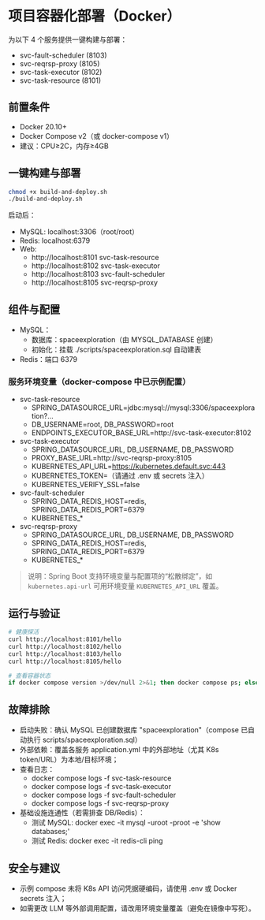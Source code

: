 # 项目容器化部署（Docker）

为以下 4 个服务提供一键构建与部署：
- svc-fault-scheduler (8103)
- svc-reqrsp-proxy  (8105)
- svc-task-executor (8102)
- svc-task-resource (8101)

## 前置条件
- Docker 20.10+
- Docker Compose v2（或 docker-compose v1）
- 建议：CPU≥2C，内存≥4GB

## 一键构建与部署
```bash
chmod +x build-and-deploy.sh
./build-and-deploy.sh
```
启动后：
- MySQL: localhost:3306（root/root）
- Redis: localhost:6379
- Web:
  - http://localhost:8101  svc-task-resource
  - http://localhost:8102  svc-task-executor
  - http://localhost:8103  svc-fault-scheduler
  - http://localhost:8105  svc-reqrsp-proxy

## 组件与配置
- MySQL：
  - 数据库：spaceexploration（由 MYSQL_DATABASE 创建）
  - 初始化：挂载 ./scripts/spaceexploration.sql 自动建表
- Redis：端口 6379

### 服务环境变量（docker-compose 中已示例配置）
- svc-task-resource
  - SPRING_DATASOURCE_URL=jdbc:mysql://mysql:3306/spaceexploration?...
  - DB_USERNAME=root, DB_PASSWORD=root
  - ENDPOINTS_EXECUTOR_BASE_URL=http://svc-task-executor:8102
- svc-task-executor
  - SPRING_DATASOURCE_URL, DB_USERNAME, DB_PASSWORD
  - PROXY_BASE_URL=http://svc-reqrsp-proxy:8105
  - KUBERNETES_API_URL=https://kubernetes.default.svc:443
  - KUBERNETES_TOKEN=（请通过 .env 或 secrets 注入）
  - KUBERNETES_VERIFY_SSL=false
- svc-fault-scheduler
  - SPRING_DATA_REDIS_HOST=redis, SPRING_DATA_REDIS_PORT=6379
  - KUBERNETES_*
- svc-reqrsp-proxy
  - SPRING_DATASOURCE_URL, DB_USERNAME, DB_PASSWORD
  - SPRING_DATA_REDIS_HOST=redis, SPRING_DATA_REDIS_PORT=6379
  - KUBERNETES_*

> 说明：Spring Boot 支持环境变量与配置项的“松散绑定”，如 `kubernetes.api-url` 可用环境变量 `KUBERNETES_API_URL` 覆盖。

## 运行与验证
```bash
# 健康探活
curl http://localhost:8101/hello
curl http://localhost:8102/hello
curl http://localhost:8103/hello
curl http://localhost:8105/hello

# 查看容器状态
if docker compose version >/dev/null 2>&1; then docker compose ps; else docker-compose ps; fi
```

## 故障排除
- 启动失败：确认 MySQL 已创建数据库 "spaceexploration"（compose 已自动执行 scripts/spaceexploration.sql）
- 外部依赖：覆盖各服务 application.yml 中的外部地址（尤其 K8s token/URL）为本地/目标环境；
- 查看日志：
  - docker compose logs -f svc-task-resource
  - docker compose logs -f svc-task-executor
  - docker compose logs -f svc-fault-scheduler
  - docker compose logs -f svc-reqrsp-proxy
- 基础设施连通性（若需排查 DB/Redis）：
  - 测试 MySQL: docker exec -it <mysql> mysql -uroot -proot -e 'show databases;'
  - 测试 Redis: docker exec -it <redis> redis-cli ping

## 安全与建议
- 示例 compose 未将 K8s API 访问凭据硬编码，请使用 .env 或 Docker secrets 注入；
- 如需更改 LLM 等外部调用配置，请改用环境变量覆盖（避免在镜像中写死）。

